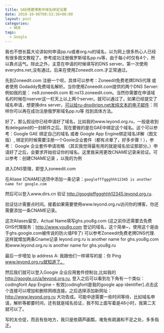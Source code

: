 ```yaml
---
title: GAE搭建博客中域名绑定设置
date: 2010-10-06T08:53:38+00:00
layout: post
categories:
  - WEB
tags:
  - Google
---
```

我也不想长篇大论讲如何申请pp.ru或者org.ru的域名，以为网上很多热心人已经有很多图文教程了。参考成功注册俄罗斯域名pp.ru等，由于每小时仅有4个，所以靠点运气。除此之外，主意在申请的时候填写的DNS server。第一次使用everydns.net,没有通过。后来在使用Zoneedit.com.才正常通过。

先到Zoneedit.com 注册一个呗，具体可以参考：Zoneedit免费老牌DNS代理 或者使用 Godaddy免费域名解析。当你使用Zoneedit.com提供的两个DNS Server:例如我的是： ns9.zoneedit.com 和 ns13.zoneedit.com。当然你需要在申请域名的时候在nserver这一栏天上以上两个server。就可以通过了。如果已经提交了域名申请，想更换dns server，可以给ru-dns@ripn.net发纯文本的电子邮件：同样你可以再在成功注册俄罗斯域名pp.ru等 找到具体方法。

好了，那么假设你已经申请好了域名，比如我的www.leyond.org.ru，一般是收到有delegated的一封邮件之后。现在要做的是在GAE中绑定这个域名。这个可以参考：Google GAE 绑定自己的域名 或者 Google App Engine绑定域名详解（图文版）, 绑定的时候需要注册一个Goole企业套件（都有点晕了，好多步骤！），参考： Google 企业套件申请攻略 （其实我觉得最有用的就是域名验证那部分。）申请好了之后，会要求开始验证你的域名。这里我采用更改CNAME记录来验证。可以参考：创建CNAME记录 ，以我的为例
<!--more-->
进入DNS管理，即登入zoneedit.com
<!--more-->
在Aliase (CNAME)选项中添加一条记录：`googlefffggghhh12345 is another name for google.com `

然后可以登入www.dirs.cn 验证 <http://googleffggghhh12345.leyond.org.ru>.

验证估计需要点时间。接着如果需要使用www.leyond.org.ru访问你的博客，你还需要添加一条CNAME记录。

这次Aliases留空，Actual Name填写ghs.you8g.com (这之前你还需要去免费GHS代理服务：http://www.you8g.com 登记的域名，这个简单~，使用这个是由于ghs.google.com被传说的防火墙PB了) 可以参考Zoneedit免费老牌DNS代理.这样就增加两条Cname记录 leyond.org.ru is another name for ghs.you8g.com 和www.leyond.org.ru is another name for ghs.you8g.ru

最后一步增加 Ip address A: 我跟他们一样填写的是：你 Ping www.leyond.org.ru就知道了。

然后我们就可以登入Google 企业应用套件控制台,比如我的 http://google.cn/a/leyond.org.ru, 登入之后可以看到左下角有一个类似：codingforit App Engine – 有效[codingforit是我的google app identifier].点击这个连接可以增加和删除网络连接。之后选择添加新网址：<http://www.leyond.org.ru> 大功告成。可能中途需要一些时间等待，比如域名申请，解析等都要时间，还有就是域名验证，我不知上面写着是48小时，我第二天就可以了。

写的太仓促，而且有些地方，我只是依葫芦画瓢，难免有疏漏和不足之处，多多指正。